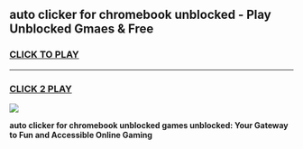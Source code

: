 
## auto clicker for chromebook unblocked - Play Unblocked Gmaes & Free
<h3>
<a href="https://news.freeplayer.one?title=auto_clicker_for_chromebook_unblocked&ref=16F">CLICK TO PLAY</a></h3>
<hr>

<h3>
<a href="https://news.freeplayer.one?title=auto_clicker_for_chromebook_unblocked&ref=16F">CLICK 2 PLAY</a>
  
</h3>

<a href="https://news.freeplayer.one?title=auto_clicker_for_chromebook_unblocked&ref=16F/"><img src="https://clearcache.store/games.png"></a>


**auto clicker for chromebook unblocked games unblocked: Your Gateway to Fun and Accessible Online Gaming**
